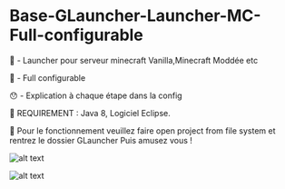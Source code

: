 # Base-GLauncher-Launcher-MC-Full-configurable

🤩 - Launcher pour serveur minecraft Vanilla,Minecraft Moddée etc

🥳 - Full configurable

😯 - Explication à chaque étape dans la config

🧐 REQUIREMENT : Java 8, Logiciel Eclipse.

🧠 Pour le fonctionnement veuillez faire open project from file system et rentrez le dossier GLauncher Puis amusez vous !

![alt text](https://imgur.com/mTq2fhW.png)

![alt text](https://imgur.com/w3HqzuY.png)
